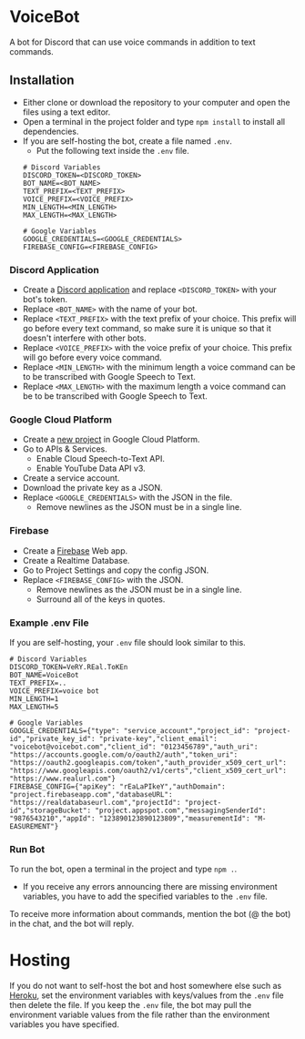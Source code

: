 # VoiceBot
A bot for Discord that can use voice commands in addition to text commands.

## Installation
- Either clone or download the repository to your computer and open the files using a text editor.
- Open a terminal in the project folder and type `npm install` to install all dependencies.
- If you are self-hosting the bot, create a file named `.env`.
    - Put the following text inside the `.env` file.
    ```
    # Discord Variables
    DISCORD_TOKEN=<DISCORD_TOKEN>
    BOT_NAME=<BOT_NAME>
    TEXT_PREFIX=<TEXT_PREFIX>
    VOICE_PREFIX=<VOICE_PREFIX>
    MIN_LENGTH=<MIN_LENGTH>
    MAX_LENGTH=<MAX_LENGTH>

    # Google Variables
    GOOGLE_CREDENTIALS=<GOOGLE_CREDENTIALS>
    FIREBASE_CONFIG=<FIREBASE_CONFIG>
    ```

### Discord Application
- Create a [Discord application](https://discord.com/developers/applications) and replace `<DISCORD_TOKEN>` with your bot's token.
- Replace `<BOT_NAME>` with the name of your bot.
- Replace `<TEXT_PREFIX>` with the text prefix of your choice. This prefix will go before every text command, so make sure it is unique so that it doesn't interfere with other bots.
- Replace `<VOICE_PREFIX>` with the voice prefix of your choice. This prefix will go before every voice command.
- Replace `<MIN_LENGTH>` with the minimum length a voice command can be to be transcribed with Google Speech to Text.
- Replace `<MAX_LENGTH>` with the maximum length a voice command can be to be transcribed with Google Speech to Text.

### Google Cloud Platform
- Create a [new project](https://console.cloud.google.com/) in Google Cloud Platform.
- Go to APIs & Services.
    - Enable Cloud Speech-to-Text API.
    - Enable YouTube Data API v3.
- Create a service account.
- Download the private key as a JSON.
- Replace `<GOOGLE_CREDENTIALS>` with the JSON in the file.
    - Remove newlines as the JSON must be in a single line.

### Firebase
- Create a [Firebase](https://firebase.google.com/) Web app.
- Create a Realtime Database.
- Go to Project Settings and copy the config JSON.
- Replace `<FIREBASE_CONFIG>` with the JSON.
    - Remove newlines as the JSON must be in a single line.
    - Surround all of the keys in quotes.

### Example .env File
If you are self-hosting, your `.env` file should look similar to this.
```
# Discord Variables
DISCORD_TOKEN=VeRY.REal.ToKEn
BOT_NAME=VoiceBot
TEXT_PREFIX=..
VOICE_PREFIX=voice bot
MIN_LENGTH=1
MAX_LENGTH=5

# Google Variables
GOOGLE_CREDENTIALS={"type": "service_account","project_id": "project-id","private_key_id": "private-key","client_email": "voicebot@voicebot.com","client_id": "0123456789","auth_uri": "https://accounts.google.com/o/oauth2/auth","token_uri": "https://oauth2.googleapis.com/token","auth_provider_x509_cert_url": "https://www.googleapis.com/oauth2/v1/certs","client_x509_cert_url": "https://www.realurl.com"}
FIREBASE_CONFIG={"apiKey": "rEaLaPIkeY","authDomain": "project.firebaseapp.com","databaseURL": "https://realdatabaseurl.com","projectId": "project-id","storageBucket": "project.appspot.com","messagingSenderId": "9876543210","appId": "123890123890123809","measurementId": "M-EASUREMENT"}
```

### Run Bot
To run the bot, open a terminal in the project and type `npm .`.
- If you receive any errors announcing there are missing environment variables, you have to add the specified variables to the `.env` file.

To receive more information about commands, mention the bot (@ the bot) in the chat, and the bot will reply.

# Hosting
If you do not want to self-host the bot and host somewhere else such as [Heroku](https://dashboard.heroku.com/apps), set the environment variables with keys/values from the `.env` file then delete the file. If you keep the `.env` file, the bot may pull the environment variable values from the file rather than the environment variables you have specified.